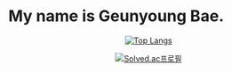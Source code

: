 # My name is Geunyoung Bae.

<div align="center">
 
[![Top Langs](https://github-readme-stats.vercel.app/api/top-langs/?username=flora101&layout=compact)](https://github.com/flora101/github-readme-stats)

[![Solved.ac프로필](http://mazassumnida.wtf/api/v2/generate_badge?boj=flora8207)](https://solved.ac/flora8207)  
</div>
